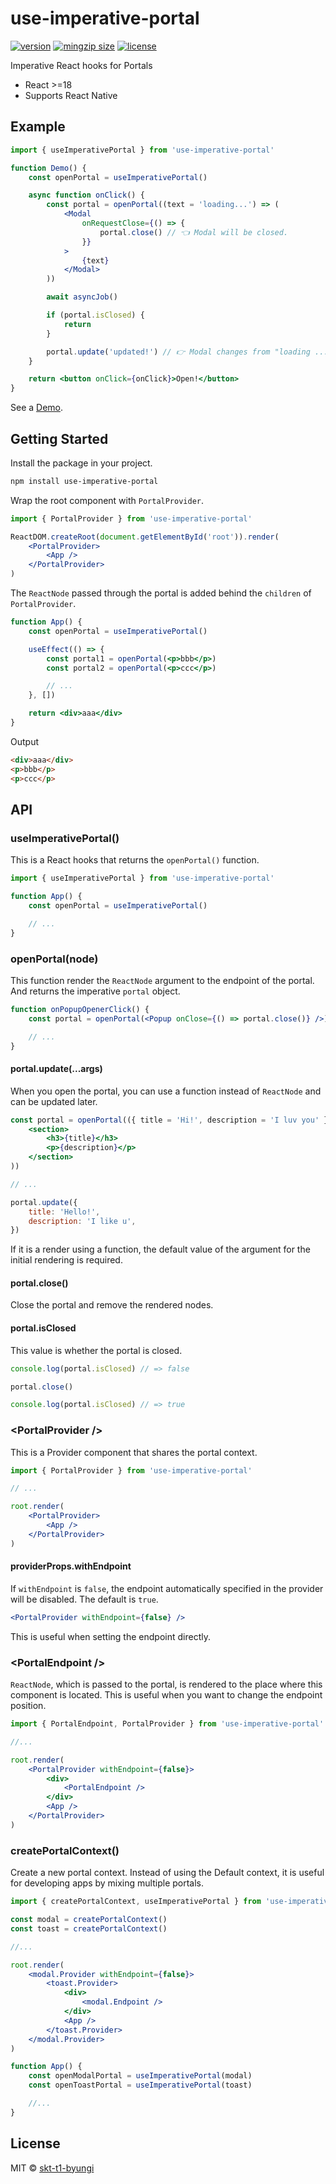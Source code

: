 # use-imperative-portal

[![version](https://img.shields.io/npm/v/use-imperative-portal.svg?style=flat-square)](https://npmjs.org/use-imperative-portal)
[![mingzip size](https://img.shields.io/bundlephobia/minzip/use-imperative-portal)](https://bundlephobia.com/result?p=use-imperative-portal)
[![license](https://img.shields.io/npm/l/use-imperative-portal?color=%23007a1f&style=flat-square)](https://github.com/skt-t1-byungi/use-imperative-portal/blob/master/LICENSE)

Imperative React hooks for Portals

-   React >=18
-   Supports React Native

## Example

```jsx
import { useImperativePortal } from 'use-imperative-portal'

function Demo() {
    const openPortal = useImperativePortal()

    async function onClick() {
        const portal = openPortal((text = 'loading...') => (
            <Modal
                onRequestClose={() => {
                    portal.close() // 👈 Modal will be closed.
                }}
            >
                {text}
            </Modal>
        ))

        await asyncJob()

        if (portal.isClosed) {
            return
        }

        portal.update('updated!') // 👉 Modal changes from "loading ..." to "updated!"
    }

    return <button onClick={onClick}>Open!</button>
}
```

See a [Demo](https://codesandbox.io/s/use-imperative-portal-example-35g5mc).

## Getting Started

Install the package in your project.

```sh
npm install use-imperative-portal
```

Wrap the root component with `PortalProvider`.

```jsx
import { PortalProvider } from 'use-imperative-portal'

ReactDOM.createRoot(document.getElementById('root')).render(
    <PortalProvider>
        <App />
    </PortalProvider>
)
```

The `ReactNode` passed through the portal is added behind the `children` of `PortalProvider`.

```jsx
function App() {
    const openPortal = useImperativePortal()

    useEffect(() => {
        const portal1 = openPortal(<p>bbb</p>)
        const portal2 = openPortal(<p>ccc</p>)

        // ...
    }, [])

    return <div>aaa</div>
}
```

Output

```html
<div>aaa</div>
<p>bbb</p>
<p>ccc</p>
```

## API

### useImperativePortal()

This is a React hooks that returns the `openPortal()` function.

```js
import { useImperativePortal } from 'use-imperative-portal'

function App() {
    const openPortal = useImperativePortal()

    // ...
}
```

### openPortal(node)

This function render the `ReactNode` argument to the endpoint of the portal. And returns the imperative `portal` object.

```jsx
function onPopupOpenerClick() {
    const portal = openPortal(<Popup onClose={() => portal.close()} />)

    // ...
}
```

#### portal.update(...args)

When you open the portal, you can use a function instead of `ReactNode` and can be updated later.

```jsx
const portal = openPortal(({ title = 'Hi!', description = 'I luv you' } = {}) => (
    <section>
        <h3>{title}</h3>
        <p>{description}</p>
    </section>
))

// ...

portal.update({
    title: 'Hello!',
    description: 'I like u',
})
```

If it is a render using a function, the default value of the argument for the initial rendering is required.

#### portal.close()

Close the portal and remove the rendered nodes.

#### portal.isClosed

This value is whether the portal is closed.

```js
console.log(portal.isClosed) // => false

portal.close()

console.log(portal.isClosed) // => true
```

### \<PortalProvider />

This is a Provider component that shares the portal context.

```jsx
import { PortalProvider } from 'use-imperative-portal'

// ...

root.render(
    <PortalProvider>
        <App />
    </PortalProvider>
)
```

#### providerProps.withEndpoint

If `withEndpoint` is `false`, the endpoint automatically specified in the provider will be disabled. The default is `true`.

```jsx
<PortalProvider withEndpoint={false} />
```

This is useful when setting the endpoint directly.

### \<PortalEndpoint />

`ReactNode`, which is passed to the portal, is rendered to the place where this component is located.
This is useful when you want to change the endpoint position.

```jsx
import { PortalEndpoint, PortalProvider } from 'use-imperative-portal'

//...

root.render(
    <PortalProvider withEndpoint={false}>
        <div>
            <PortalEndpoint />
        </div>
        <App />
    </PortalProvider>
)
```

### createPortalContext()

Create a new portal context. Instead of using the Default context, it is useful for developing apps by mixing multiple portals.

```jsx
import { createPortalContext, useImperativePortal } from 'use-imperative-portal'

const modal = createPortalContext()
const toast = createPortalContext()

//...

root.render(
    <modal.Provider withEndpoint={false}>
        <toast.Provider>
            <div>
                <modal.Endpoint />
            </div>
            <App />
        </toast.Provider>
    </modal.Provider>
)

function App() {
    const openModalPortal = useImperativePortal(modal)
    const openToastPortal = useImperativePortal(toast)

    //...
}
```

## License

MIT © [skt-t1-byungi](https://github.com/skt-t1-byungi)
